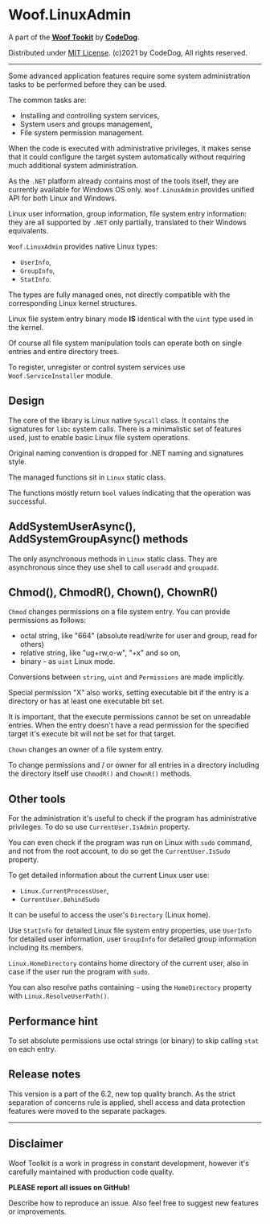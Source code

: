 ﻿# Woof.LinuxAdmin

A part of the [**Woof Tookit**](../../Readme.md)
by **[CodeDog](https://www.codedog.pl)**.

Distributed under [MIT License](https://en.wikipedia.org/wiki/MIT_License).
(c)2021 by CodeDog, All rights reserved.

---

Some advanced application features require some system
administration tasks to be performed before they can be used.

The common tasks are:
 - Installing and controlling system services,
 - System users and groups management,
 - File system permission management.

When the code is executed with administrative privileges, it makes sense
that it could configure the target system automatically without requiring
much additional system administration.

As the `.NET` platform already contains most of the tools itself,
they are currently available for Windows OS only.
`Woof.LinuxAdmin` provides unified API for both Linux and Windows.

Linux user information, group information, file system entry information:
they are all supported by `.NET` only partially, translated to their
Windows equivalents.

`Woof.LinuxAdmin` provides native Linux types:
 - `UserInfo`,
 - `GroupInfo`,
 - `StatInfo`.

The types are fully managed ones, not directly compatible with the corresponding
Linux kernel structures.

Linux file system entry binary mode **IS** identical with the `uint` type used
in the kernel.

Of course all file system manipulation tools can operate both on single entries
and entire directory trees.

To register, unregister or control system services use `Woof.ServiceInstaller`
module.

## Design

The core of the library is Linux native `Syscall` class.
It contains the signatures for `libc` system calls. There is a minimalistic
set of features used, just to enable basic Linux file system operations.

Original naming convention is dropped for .NET naming and signatures style.

The managed functions sit in `Linux` static class.

The functions mostly return `bool` values indicating that the operation
was successful.

## AddSystemUserAsync(), AddSystemGroupAsync() methods

The only asynchronous methods in `Linux` static class.
They are asynchronous since they use shell to call `useradd` and `groupadd`.

## Chmod(), ChmodR(), Chown(), ChownR()

`Chmod` changes permissions on a file system entry.
You can provide permissions as follows:

- octal string, like "664" (absolute read/write for user and group, read for others)
- relative string, like "ug+rw,o-w", "+x" and so on,
- binary - as `uint` Linux mode.

Conversions between `string`, `uint` and `Permissions` are made implicitly.

Special permission "X" also works, setting executable bit if the entry is
a directory or has at least one executable bit set.

It is important, that the execute permissions cannot be set on unreadable entries.
When the entry doesn't have a read permission for the specified target
it's execute bit will not be set for that target.

`Chown` changes an owner of a file system entry.

To change permissions and / or owner for all entries in a directory including
the directory itself use `ChmodR()` and `ChownR()` methods.

## Other tools

For the administration it's useful to check if the program has administrative
privileges. To do so use `CurrentUser.IsAdmin` property.

You can even check if the program was run on Linux with `sudo` command,
and not from the root account, to do so get the `CurrentUser.IsSudo` property.

To get detailed information about the current Linux user use:
 - `Linux.CurrentProcessUser`,
 - `CurrentUser.BehindSudo`

It can be useful to access the user's `Directory` (Linux home).

Use `StatInfo` for detailed Linux file system entry properties,
use `UserInfo` for detailed user information,
user `GroupInfo` for detailed group information including its members.

`Linux.HomeDirectory` contains home directory of the current user,
also in case if the user run the program with `sudo`.

You can also resolve paths containing `~` using the `HomeDirectory` property
with `Linux.ResolveUserPath()`.

## Performance hint

To set absolute permissions use octal strings (or binary) to skip calling
`stat` on each entry.

## Release notes

This version is a part of the 6.2, new top quality branch.
As the strict separation of concerns rule is applied, shell access
and data protection features were moved to the separate packages.

---

## Disclaimer

Woof Toolkit is a work in progress in constant development,
however it's carefully maintained with production code quality.

**PLEASE report all issues on GitHub!**

Describe how to reproduce an issue.
Also feel free to suggest new features or improvements.